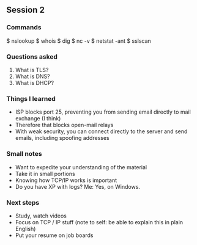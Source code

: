 ## Session 2

### Commands
$ nslookup <domain>
$ whois <IP address>
$ dig <domain>
$ nc -v <IP address> <port>
$ netstat -ant
$ sslscan <domain>


### Questions asked
1. What is TLS?
2. What is DNS?
3. What is DHCP?

### Things I learned
- ISP blocks port 25, preventing you from sending email directly to mail exchange (I think)
- Therefore that blocks open-mail relays
- With weak security, you can connect directly to the server and send emails, including spoofing addresses


### Small notes
- Want to expedite your understanding of the material
- Take it in small portions
- Knowing how TCP/IP works is important
- Do you have XP with logs? Me: Yes, on Windows.

### Next steps
- Study, watch videos
- Focus on TCP / IP stuff (note to self: be able to explain this in plain English)
- Put your resume on job boards